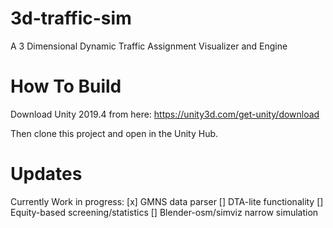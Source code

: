 # 3d-traffic-sim
A 3 Dimensional Dynamic Traffic Assignment Visualizer and Engine


# How To Build
Download Unity 2019.4 from here: https://unity3d.com/get-unity/download

Then clone this project and open in the Unity Hub.

# Updates
Currently Work in progress:
[x] GMNS data parser
[] DTA-lite functionality
[] Equity-based screening/statistics
[] Blender-osm/simviz narrow simulation
